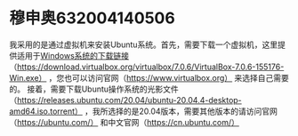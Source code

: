 # 穆申奥632004140506
我采用的是通过虚拟机来安装Ubuntu系统。首先，需要下载一个虚拟机，这里提供适用于[Windows系统的下载链接](https://download.virtualbox.org/virtualbox/7.0.6/VirtualBox-7.0.6-155176-Win.exe%EF%BC%89%EF%BC%8C)（https://download.virtualbox.org/virtualbox/7.0.6/VirtualBox-7.0.6-155176-Win.exe） ，您也可以访问官网（https://www.virtualbox.org） 来选择自己需要的。
接着，需要下载Ubuntu操作系统的光影文件（https://releases.ubuntu.com/20.04/ubuntu-20.04.4-desktop-amd64.iso.torrent） ，我所选择的是20.04版本，需要其他版本的请访问官网（https://ubuntu.com/） 和中文官网（https://cn.ubuntu.com/）
